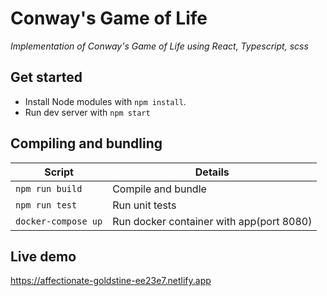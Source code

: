 # Conway's Game of Life

_Implementation of Conway's Game of Life using React, Typescript, scss_

## Get started

- Install Node modules with `npm install`.
- Run dev server with `npm start`

## Compiling and bundling

| Script              | Details                                  |
| ------------------- | ---------------------------------------- |
| `npm run build`     | Compile and bundle                       |
| `npm run test`      | Run unit tests                           |
| `docker-compose up` | Run docker container with app(port 8080) |

## Live demo
https://affectionate-goldstine-ee23e7.netlify.app
